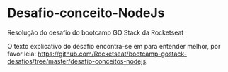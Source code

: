 # Desafio-conceito-NodeJs
Resolução do desafio do bootcamp GO Stack da Rocketseat

O texto explicativo do desafio encontra-se em para entender melhor, por favor leia: https://github.com/Rocketseat/bootcamp-gostack-desafios/tree/master/desafio-conceitos-nodejs.

